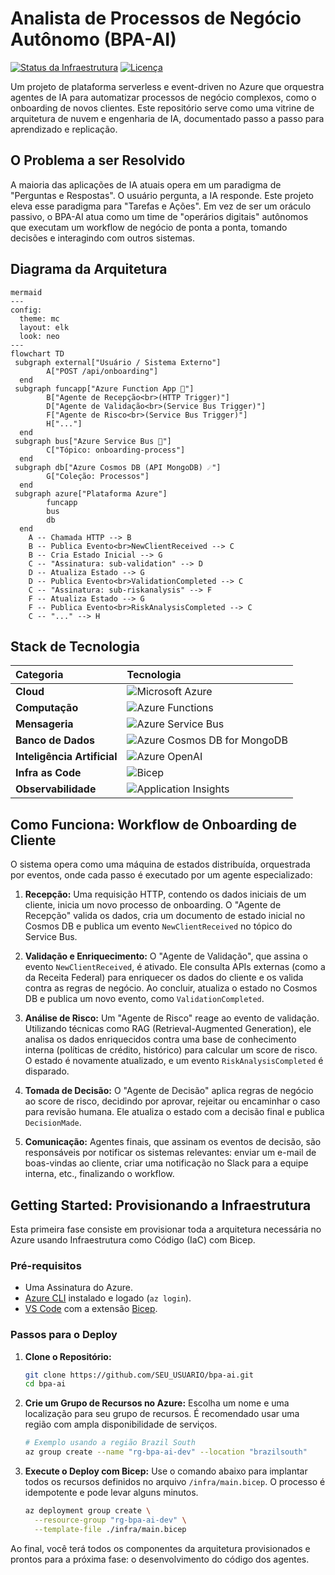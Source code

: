 # Analista de Processos de Negócio Autônomo (BPA-AI)

[![Status da Infraestrutura](https://img.shields.io/badge/infra-concluída-brightgreen)](/infra/main.bicep)
[![Licença](https://img.shields.io/badge/license-MIT-blue)](LICENSE)

Um projeto de plataforma serverless e event-driven no Azure que orquestra agentes de IA para automatizar processos de negócio complexos, como o onboarding de novos clientes. Este repositório serve como uma vitrine de arquitetura de nuvem e engenharia de IA, documentado passo a passo para aprendizado e replicação.

## O Problema a ser Resolvido

A maioria das aplicações de IA atuais opera em um paradigma de "Perguntas e Respostas". O usuário pergunta, a IA responde. Este projeto eleva esse paradigma para "Tarefas e Ações". Em vez de ser um oráculo passivo, o BPA-AI atua como um time de "operários digitais" autônomos que executam um workflow de negócio de ponta a ponta, tomando decisões e interagindo com outros sistemas.

## Diagrama da Arquitetura

```
mermaid
---
config:
  theme: mc
  layout: elk
  look: neo
---
flowchart TD
 subgraph external["Usuário / Sistema Externo"]
        A["POST /api/onboarding"]
  end
 subgraph funcapp["Azure Function App 🧩"]
        B["Agente de Recepção<br>(HTTP Trigger)"]
        D["Agente de Validação<br>(Service Bus Trigger)"]
        F["Agente de Risco<br>(Service Bus Trigger)"]
        H["..."]
  end
 subgraph bus["Azure Service Bus 💬"]
        C["Tópico: onboarding-process"]
  end
 subgraph db["Azure Cosmos DB (API MongoDB) ☄️"]
        G["Coleção: Processos"]
  end
 subgraph azure["Plataforma Azure"]
        funcapp
        bus
        db
  end
    A -- Chamada HTTP --> B
    B -- Publica Evento<br>NewClientReceived --> C
    B -- Cria Estado Inicial --> G
    C -- "Assinatura: sub-validation" --> D
    D -- Atualiza Estado --> G
    D -- Publica Evento<br>ValidationCompleted --> C
    C -- "Assinatura: sub-riskanalysis" --> F
    F -- Atualiza Estado --> G
    F -- Publica Evento<br>RiskAnalysisCompleted --> C
    C -- "..." --> H

```

## Stack de Tecnologia

| Categoria | Tecnologia |
| :--- | :--- |
| **Cloud** | ![Microsoft Azure](https://img.shields.io/badge/Microsoft_Azure-0078D4?style=for-the-badge&logo=microsoft-azure&logoColor=white) |
| **Computação** | ![Azure Functions](https://img.shields.io/badge/Azure_Functions-0078D4?style=for-the-badge&logo=azure-functions&logoColor=white) |
| **Mensageria** | ![Azure Service Bus](https://img.shields.io/badge/Service_Bus-0078D4?style=for-the-badge&logo=microsoft-azure&logoColor=white) |
| **Banco de Dados** | ![Azure Cosmos DB for MongoDB](https://img.shields.io/badge/Cosmos_DB_for_MongoDB-47A248?style=for-the-badge&logo=mongodb&logoColor=white) |
| **Inteligência Artificial** | ![Azure OpenAI](https://img.shields.io/badge/Azure_OpenAI-0078D4?style=for-the-badge&logo=openai&logoColor=white) |
| **Infra as Code** | ![Bicep](https://img.shields.io/badge/Bicep-0078D4?style=for-the-badge&logo=bicep&logoColor=white) |
| **Observabilidade** | ![Application Insights](https://img.shields.io/badge/App_Insights-0078D4?style=for-the-badge&logo=microsoft-azure&logoColor=white) |


## Como Funciona: Workflow de Onboarding de Cliente

O sistema opera como uma máquina de estados distribuída, orquestrada por eventos, onde cada passo é executado por um agente especializado:

1.  **Recepção:** Uma requisição HTTP, contendo os dados iniciais de um cliente, inicia um novo processo de onboarding. O "Agente de Recepção" valida os dados, cria um documento de estado inicial no Cosmos DB e publica um evento `NewClientReceived` no tópico do Service Bus.

2.  **Validação e Enriquecimento:** O "Agente de Validação", que assina o evento `NewClientReceived`, é ativado. Ele consulta APIs externas (como a da Receita Federal) para enriquecer os dados do cliente e os valida contra as regras de negócio. Ao concluir, atualiza o estado no Cosmos DB e publica um novo evento, como `ValidationCompleted`.

3.  **Análise de Risco:** Um "Agente de Risco" reage ao evento de validação. Utilizando técnicas como RAG (Retrieval-Augmented Generation), ele analisa os dados enriquecidos contra uma base de conhecimento interna (políticas de crédito, histórico) para calcular um score de risco. O estado é novamente atualizado, e um evento `RiskAnalysisCompleted` é disparado.

4.  **Tomada de Decisão:** O "Agente de Decisão" aplica regras de negócio ao score de risco, decidindo por aprovar, rejeitar ou encaminhar o caso para revisão humana. Ele atualiza o estado com a decisão final e publica `DecisionMade`.

5.  **Comunicação:** Agentes finais, que assinam os eventos de decisão, são responsáveis por notificar os sistemas relevantes: enviar um e-mail de boas-vindas ao cliente, criar uma notificação no Slack para a equipe interna, etc., finalizando o workflow.

## Getting Started: Provisionando a Infraestrutura

Esta primeira fase consiste em provisionar toda a arquitetura necessária no Azure usando Infraestrutura como Código (IaC) com Bicep.

### Pré-requisitos

- Uma Assinatura do Azure.
- [Azure CLI](https://docs.microsoft.com/en-us/cli/azure/install-azure-cli) instalado e logado (`az login`).
- [VS Code](https://code.visualstudio.com/) com a extensão [Bicep](https://marketplace.visualstudio.com/items?itemName=ms-azure-tools.vscode-bicep).

### Passos para o Deploy

1.  **Clone o Repositório:**
    ```bash
    git clone https://github.com/SEU_USUARIO/bpa-ai.git
    cd bpa-ai
    ```

2.  **Crie um Grupo de Recursos no Azure:**
    Escolha um nome e uma localização para seu grupo de recursos. É recomendado usar uma região com ampla disponibilidade de serviços.
    ```bash
    # Exemplo usando a região Brazil South
    az group create --name "rg-bpa-ai-dev" --location "brazilsouth"
    ```

3.  **Execute o Deploy com Bicep:**
    Use o comando abaixo para implantar todos os recursos definidos no arquivo `/infra/main.bicep`. O processo é idempotente e pode levar alguns minutos.
    ```bash
    az deployment group create \
      --resource-group "rg-bpa-ai-dev" \
      --template-file ./infra/main.bicep
    ```

Ao final, você terá todos os componentes da arquitetura provisionados e prontos para a próxima fase: o desenvolvimento do código dos agentes.
